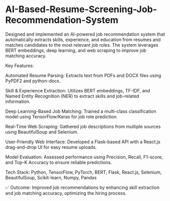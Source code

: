 # AI-Based-Resume-Screening-Job-Recommendation-System
Designed and implemented an AI-powered job recommendation system that automatically extracts skills, experience, and education from resumes and matches candidates to the most relevant job roles. The system leverages BERT embeddings, deep learning, and web scraping to improve job matching accuracy.

Key Features:

Automated Resume Parsing: Extracts text from PDFs and DOCX files using PyPDF2 and python-docx.

Skill & Experience Extraction: Utilizes BERT embeddings, TF-IDF, and Named Entity Recognition (NER) to extract skills and job-related information.

Deep Learning-Based Job Matching: Trained a multi-class classification model using TensorFlow/Keras for job role prediction.

Real-Time Web Scraping: Gathered job descriptions from multiple sources using BeautifulSoup and Selenium.

User-Friendly Web Interface: Developed a Flask-based API with a React.js drag-and-drop UI for easy resume uploads.

Model Evaluation: Assessed performance using Precision, Recall, F1-score, and Top-K Accuracy to ensure reliable predictions.

Tech Stack: Python, TensorFlow, PyTorch, BERT, Flask, React.js, Selenium, BeautifulSoup, Scikit-learn, Numpy, Pandas

✅ Outcome: Improved job recommendations by enhancing skill extraction and job matching accuracy, optimizing the hiring process.
